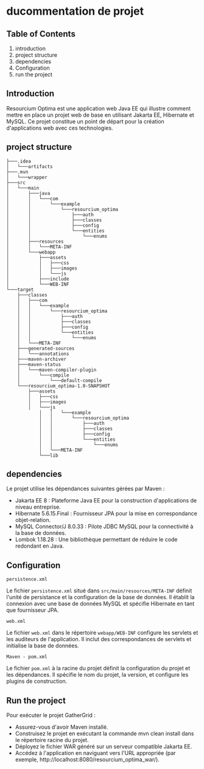 # ducommentation de projet

## Table of Contents

1. introduction
2. project structure
3. dependencies
4. Configuration
5. run the project

## Introduction

Resourcium Optima est une application web Java EE qui illustre comment mettre en place un projet web de base en utilisant Jakarta EE, Hibernate et MySQL. Ce projet constitue un point de départ pour la création d'applications web avec ces technologies.

## project structure
```
├───.idea
│   └───artifacts
├───.mvn
│   └───wrapper
├───src
│   └───main
│       ├───java
│       │   └───com
│       │       └───example
│       │           └───resourcium_optima
│       │               ├───auth
│       │               ├───classes
│       │               ├───config
│       │               └───entities
│       │                   └───enums
│       ├───resources
│       │   └───META-INF
│       └───webapp
│           ├───assets
│           │   ├───css
│           │   ├───images
│           │   └───js
│           ├───include
│           └───WEB-INF
└───target
    ├───classes
    │   ├───com
    │   │   └───example
    │   │       └───resourcium_optima
    │   │           ├───auth
    │   │           ├───classes
    │   │           ├───config
    │   │           └───entities
    │   │               └───enums
    │   └───META-INF
    ├───generated-sources
    │   └───annotations
    ├───maven-archiver
    ├───maven-status
    │   └───maven-compiler-plugin
    │       └───compile
    │           └───default-compile
    └───resourcium_optima-1.0-SNAPSHOT
        ├───assets
        │   ├───css
        │   ├───images
        │   └───js
            │   │   └───example
            │   │       └───resourcium_optima
            │   │           ├───auth
            │   │           ├───classes
            │   │           ├───config
            │   │           └───entities
            │   │               └───enums
            │   └───META-INF
            └───lib

```
## dependencies
Le projet utilise les dépendances suivantes gérées par Maven :

- Jakarta EE 8 : Plateforme Java EE pour la construction d'applications de niveau entreprise.
- Hibernate 5.6.15.Final : Fournisseur JPA pour la mise en correspondance objet-relation.
- MySQL Connector/J 8.0.33 : Pilote JDBC MySQL pour la connectivité à la base de données.
- Lombok 1.18.28 : Une bibliothèque permettant de réduire le code redondant en Java.

## Configuration
```persistence.xml```

Le fichier ``````persistence.xml`````` situé dans ```src/main/resources/META-INF``` définit l'unité de persistance et la configuration de la base de données. Il établit la connexion avec une base de données MySQL et spécifie Hibernate en tant que fournisseur JPA.

```web.xml```

Le fichier ```web.xml``` dans le répertoire ```webapp/WEB-INF``` configure les servlets et les auditeurs de l'application. Il inclut des correspondances de servlets et initialise la base de données.

```Maven - pom.xml```

Le fichier ```pom.xml``` à la racine du projet définit la configuration du projet et les dépendances. Il spécifie le nom du projet, la version, et configure les plugins de construction.

## Run the project
Pour exécuter le projet GatherGrid :

- Assurez-vous d'avoir Maven installé.
- Construisez le projet en exécutant la commande mvn clean install dans le répertoire racine du projet.
- Déployez le fichier WAR généré sur un serveur compatible Jakarta EE.
- Accédez à l'application en naviguant vers l'URL appropriée (par exemple, http://localhost:8080/resourcium_optima_war/).



